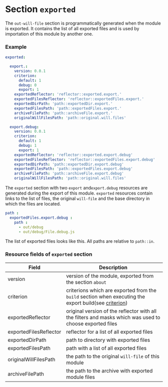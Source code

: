 # Section <code>exported</code>

The <code>out-will-file</code> section is programmatically generated when the module is exported. It contains the list of all exported files and is used by importation of this module by another one.

### Example

```yml
exported:

  export.:
    version: 0.0.1
    criterion:
      default: 1
      debug: 0
      export: 1
    exportedReflector: 'reflector::exported.export.'
    exportedFilesReflector: 'reflector::exportedFiles.export.'
    exportedDirPath: 'path::exportedDir.export.'
    exportedFilesPath: 'path::exportedFiles.export.'
    archiveFilePath: 'path::archiveFile.export.'
    originalWillFilesPath: 'path::original.will.files'

  export.debug:
    version: 0.0.1
    criterion:
      default: 1
      debug: 1
      export: 1
    exportedReflector: 'reflector::exported.export.debug'
    exportedFilesReflector: 'reflector::exportedFiles.export.debug'
    exportedDirPath: 'path::exportedDir.export.debug'
    exportedFilesPath: 'path::exportedFiles.export.debug'
    archiveFilePath: 'path::archiveFile.export.debug'
    originalWillFilesPath: 'path::original.will.files'
```

The `exported` section with two `export` and`export.debug` resources are generated during the export of this module. `exported` resources contain links to the list of files, the original `will-file` and the base directory in which the files are located.

```yml
path :
  exportedFiles.export.debug :
    path :
      - out/debug
      - out/debug/File.debug.js

```

The list of exported files looks like this. All paths are relative to `path::in`.

### Resource fields of `exported` section   

| Field                    | Description                            |
|--------------------------|----------------------------------------|
| version                  | version of the module, exported from the section `about`  |
| criterion                | criterions which are exported from the `build` section when executing the export build(see [criterion](Criterions.md)) |
| exportedReflector        | original version of the reflector with all the filters and masks which was used to choose exported files  |
| exportedFilesReflector   | reflector for a list of all exported files  |  
| exportedDirPath          | path to directory with exported files        |
| exportedFilesPath        | path with a list of all exported files       |
| originalWillFilesPath    | the path to the original `will-file` of this module  |
| archiveFilePath          | the path to the archive with exported module files   |
